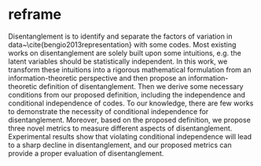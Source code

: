 # reframe
Disentanglement is to identify and separate the factors of variation in data~\cite{bengio2013representation} with some codes. Most existing works on disentanglement are solely built upon some intuitions, e.g. the latent variables should be statistically independent. In this work, we transform these intuitions into a rigorous mathematical formulation from an information-theoretic perspective and then propose an information-theoretic definition of disentanglement. Then we derive some necessary conditions from our proposed definition, including the independence and conditional independence of codes. To our knowledge, there are few works to demonstrate the necessity of conditional independence for disentanglement. Moreover, based on the proposed definition, we propose three novel metrics to measure different aspects of disentanglement. Experimental results show that violating conditional independence will lead to a sharp decline in disentanglement, and our proposed metrics can provide a proper evaluation of disentanglement.
